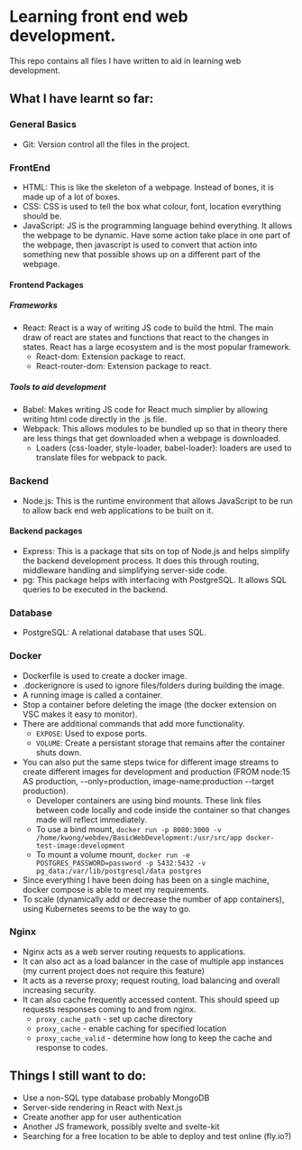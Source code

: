 # Learning front end web development.

This repo contains all files I have written to aid in learning web development.

## What I have learnt so far:

### General Basics

- Git: Version control all the files in the project.

### FrontEnd

- HTML: This is like the skeleton of a webpage. Instead of bones, it is made up of a lot of boxes.
- CSS: CSS is used to tell the box what colour, font, location everything should be.
- JavaScript: JS is the programming language behind everything. It allows the webpage to be dynamic. Have some action take place in one part of the webpage, then javascript is used to convert that action into something new that possible shows up on a different part of the webpage.

#### Frontend Packages

##### Frameworks

- React: React is a way of writing JS code to build the html. The main draw of react are states and functions that react to the changes in states. React has a large ecosystem and is the most popular framework.
  - React-dom: Extension package to react.
  - React-router-dom: Extension package to react.

##### Tools to aid development

- Babel: Makes writing JS code for React much simplier by allowing writing html code directly in the .js file.
- Webpack: This allows modules to be bundled up so that in theory there are less things that get downloaded when a webpage is downloaded.
  - Loaders (css-loader, style-loader, babel-loader): loaders are used to translate files for webpack to pack.

### Backend

- Node.js: This is the runtime environment that allows JavaScript to be run to allow back end web applications to be built on it.

#### Backend packages

- Express: This is a package that sits on top of Node.js and helps simplify the backend development process. It does this through routing, middleware handling and simplifying server-side code.
- pg: This package helps with interfacing with PostgreSQL. It allows SQL queries to be executed in the backend.

### Database

- PostgreSQL: A relational database that uses SQL.

### Docker

- Dockerfile is used to create a docker image.
- .dockerignore is used to ignore files/folders during building the image.
- A running image is called a container.
- Stop a container before deleting the image (the docker extension on VSC makes it easy to monitor).
- There are additional commands that add more functionality.
  - `EXPOSE`: Used to expose ports.
  - `VOLUME`: Create a persistant storage that remains after the container shuts down.
- You can also put the same steps twice for different image streams to create different images for development and production (FROM node:15 AS production, --only=production, image-name:production --target production).
  - Developer containers are using bind mounts. These link files between code locally and code inside the container so that changes made will reflect immediately.
  - To use a bind mount, `docker run -p 8080:3000 -v /home/kwong/webdev/BasicWebDevelopment:/usr/src/app docker-test-image:development`
  - To mount a volume mount, `docker run -e POSTGRES_PASSWORD=password -p 5432:5432 -v pg_data:/var/lib/postgresql/data postgres`
- Since everything I have been doing has been on a single machine, docker compose is able to meet my requirements.
- To scale (dynamically add or decrease the number of app containers), using Kubernetes seems to be the way to go.

### Nginx

- Nginx acts as a web server routing requests to applications.
- It can also act as a load balancer in the case of multiple app instances (my current project does not require this feature)
- It acts as a reverse proxy; request routing, load balancing and overall increasing security.
- It can also cache frequently accessed content. This should speed up requests responses coming to and from nginx.
  - `proxy_cache_path` - set up cache directory
  - `proxy_cache` - enable caching for specified location
  - `proxy_cache_valid` - determine how long to keep the cache and response to codes.

## Things I still want to do:

- Use a non-SQL type database probably MongoDB
- Server-side rendering in React with Next.js
- Create another app for user authentication
- Another JS framework, possibly svelte and svelte-kit
- Searching for a free location to be able to deploy and test online (fly.io?)

<!--
DROP TABLE pokemon;

CREATE TABLE pokemon (
  PokedexNumber INT,
  Name VARCHAR(255),
  Form VARCHAR(255),
  Type1 VARCHAR(255),
  Type2 VARCHAR(255),
  Ability1 VARCHAR(255),
  Ability2 VARCHAR(255),
  HiddenAbility VARCHAR(255),
  HP INT,
  Att INT,
  Def INT,
  SpA INT,
  SpD INT,
  Spe INT,
  Height VARCHAR(255),
  Weight VARCHAR(255),
  PokemonImageFilename VARCHAR(255)
  );

\COPY pokemon FROM 'C:/Users/kwong/Desktop/websiteDev/BasicWebDevelopment/public/pokemonAssets/PokemonStats.csv' WITH (FORMAT csv, HEADER true);

psql -h host.docker.internal -p 5432 -U postgres -d postgres

\COPY pokemon FROM '/home/kwong/webdev/BasicWebDevelopment/public/pokemonAssets/PokemonStats.csv' WITH (FORMAT csv, HEADER true);

docker cp /home/kwong/webdev/BasicWebDevelopment/public/pokemonAssets/PokemonStats.csv webdevelopmentDB:/PokemonStats.csv
docker exec -it webdevelopmentDB psql -U postgres

\COPY pokemon FROM '/PokemonStats.csv' WITH (FORMAT csv, HEADER true);

\l - List out all database
\du - List out all users
-->

<!-- DOCKER
docker build -t docker-test-image:development --target development .
docker build -t docker-test-image:production --target production .

docker run --name webdevelopmentApp -v /home/kwong/webdev/BasicWebDevelopment:/usr/src/app --network mynetwork docker-test-image:development

docker run --name webdevelopmentDB -e POSTGRES_PASSWORD=password -d -v pg_data:/var/lib/postgresql/data --network mynetwork postgres:alpine

docker run --name webdevelopmentWeb -d -p 80:80 -v ./nginx.conf:/etc/nginx/nginx.conf --network mynetwork nginx:alpine

docker exec -it webdevelopmentDB psql -U postgres
docker exec -it webdevelopmentApp /bin/sh
docker exec -it webdevelopmentWeb /bin/sh

docker-compose up

docker volume ls
docker network ls
docker ps
 -->

<!-- wsl ubuntu postgres
stop service:
systemctl stop postgresql

start service:
systemctl start postgresql

show status of service:
systemctl status postgresql

disable service(not auto-start any more):
systemctl disable postgresql

enable service postgresql(auto-start):
systemctl enable postgresql -->
